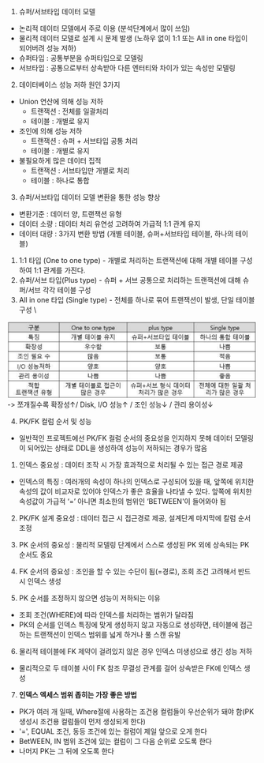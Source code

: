 1. 슈퍼/서브타입 데이터 모델
  - 논리적 데이터 모델에서 주로 이용 (분석단계에서 많이 쓰임)
  - 물리적 데이터 모델로 설계 시 문제 발생 (노하우 없이 1:1 또는 All in one 타입이 되어버려 성능 저하)
  - 슈퍼타입 : 공통부분을 슈퍼타입으로 모델링
  - 서브타입 : 공통으로부터 상속받아 다른 엔터티와 차이가 있는 속성만 모델링

2. 데이터베이스 성능 저하 원인 3가지
  - Union 연산에 의해 성능 저하
    - 트랜잭션 : 전체를 일괄처리
    - 테이블 : 개별로 유지
  - 조인에 의해 성능 저하
    - 트랜잭션 : 슈퍼 + 서브타입 공통 처리
    - 테이블 : 개별로 유지
  - 불필요하게 많은 데이터 집적
    - 트랜잭션 : 서브타입만 개별로 처리
    - 테이블 : 하나로 통합

3. 슈퍼/서브타입 데이터 모델 변환을 통한 성능 향상
  - 변환기준 : 데이터 양, 트랜잭션 유형
  - 데이터 소량 : 데이터 처리 유연성 고려하여 가급적 1:1 관계 유지
  - 데이터 대량 : 3가지 변환 방법 (개별 테이블, 슈퍼+서브타입 테이블, 하나의 테이블)
  1. 1:1 타입 (One to one type)
    - 개별로 처리하는 트랜잭션에 대해 개별 테이블 구성하여 1:1 관계를 가진다.
  2. 슈퍼/서브 타입(Plus type)
    - 슈퍼 + 서브 공통으로 처리하는 트랜잭션에 대해 슈퍼/서브 각각 테이블 구성
  3. All in one 타입 (Single type)
    - 전체를 하나로 묶어 트랜잭션이 발생, 단일 테이블 구성 \
  
  ![테이터타입모델](../image/데이터%20모델%20변환.png)<br>
  -> 쪼개질수록 확장성↑/ Disk, I/O 성능↑ / 조인 성능↓ / 관리 용이성↓

4. PK/FK 컬럼 순서 및 성능
  - 일반적인 프로젝트에선 PK/FK 컬럼 순서의 중요성을 인지하지 못해 데이터 모델링이 되어있는 상태로 DDL을 생성하여 성능이 저하되는 경우가 많음
  1. 인덱스 중요성 : 데이터 조작 시 가장 효과적으로 처리될 수 있는 접근 경로 제공
   * 인덱스의 특징 : 여러개의 속성이 하나의 인덱스로 구성되어 있을 때, 앞쪽에 위치한 속성의 값이
   비교자로 있어야 인덱스가 좋은 효율을 나타낼 수 있다. 앞쪽에 위치한 속성값이 가급적 ‘=’ 아니면 최소한의 범위인 ‘BETWEEN'이 들어와야 됨
  2. PK/FK 설계 중요성 : 데이터 접근 시 접근경로 제공, 설계단계 마지막에 칼럼 순서 조정
  3. PK 순서의 중요성 : 물리적 모델링 단계에서 스스로 생성된 PK 외에 상속되는 PK 순서도 중요
  4. FK 순서의 중요성 : 조인을 할 수 있는 수단이 됨(=경로), 조회 조건 고려해서 반드시 인덱스 생성

5. PK 순서를 조정하지 않으면 성능이 저하되는 이유
  - 조회 조건(WHERE)에 따라 인덱스를 처리하는 범위가 달라짐
  - PK의 순서를 인덱스 특징에 맞게 생성하지 않고 자동으로 생성하면, 테이블에 접근하는 트랜잭션이 인덱스 범위를 넓게 하거나 풀 스캔 유발

6. 물리적 테이블에 FK 제약이 걸려있지 않은 경우 인덱스 미생성으로 생긴 성능 저하
  - 물리적으로 두 테이블 사이 FK 참조 무결성 관계를 걸어 상속받은 FK에 인덱스 생성

7. <b>인덱스 엑세스 범위 좁히는 가장 좋은 방법</b>
  - PK가 여러 개 일때, Where절에 사용하는 조건용 컬럼들이 우선순위가 돼야 함(PK 생성시 조건용 컬럼들이 먼저 생성되게 한다)
  - '=', EQUAL 조건, 동등 조건에 있는 컬럼이 제일 앞으로 오게 한다
  - BetWEEN, IN 범위 조건에 있는 컬럼이 그 다음 순위로 오도록 한다
  - 나머지 PK는 그 뒤에 오도록 한다